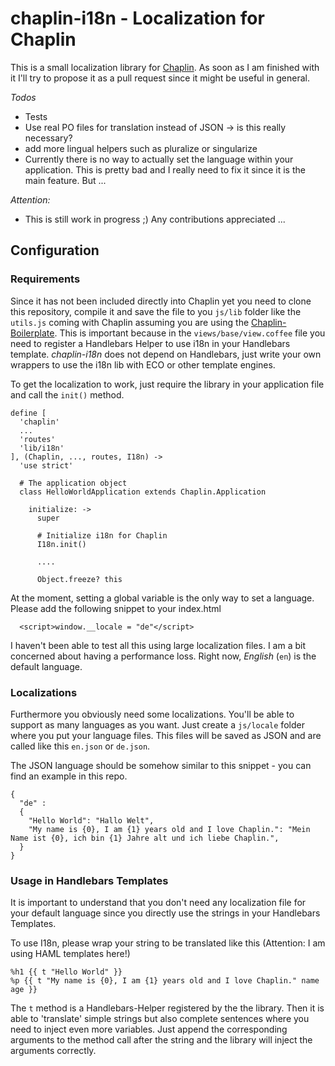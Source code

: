  chaplin-i18n - Localization for Chaplin
========================================

This is a small localization library for [Chaplin](https://github.com/chaplinjs/chaplin). As soon as I am finished with it I'll try to propose it as a pull request since it might be useful in general.

*Todos*
* Tests
* Use real PO files for translation instead of JSON -> is this really necessary?
* add more lingual helpers such as pluralize or singularize
* Currently there is no way to actually set the language within your application. This is pretty bad and I really need to fix it since it is the main feature. But ...

*Attention:*
* This is still work in progress ;) Any contributions appreciated ...

## Configuration

### Requirements

Since it has not been included directly into Chaplin yet you need to clone this repository, compile it and save the file to you `js/lib` folder like the `utils.js` coming with Chaplin assuming you are using the [Chaplin-Boilerplate](https://github.com/chaplinjs/chaplin-boilerplate). This is important because in the `views/base/view.coffee` file you need to register a Handlebars Helper to use i18n in your Handlebars template. *chaplin-i18n* does not depend on Handlebars, just write your own wrappers to use the i18n lib with ECO or other template engines.

To get the localization to work, just require the library in your application file and call the `init()` method.


````
define [
  'chaplin'
  ...
  'routes'
  'lib/i18n'
], (Chaplin, ..., routes, I18n) ->
  'use strict'

  # The application object
  class HelloWorldApplication extends Chaplin.Application

    initialize: ->
      super

      # Initialize i18n for Chaplin
      I18n.init()

      ....

      Object.freeze? this
````

At the moment, setting a global variable is the only way to set a language. Please add the following snippet to your index.html

````
  <script>window.__locale = "de"</script>
````

I haven't been able to test all this using large localization files. I am a bit concerned about having a performance loss. Right now, *English* (`en`) is the default language.

### Localizations

Furthermore you obviously need some localizations. You'll be able to support as many languages as you want. Just create a `js/locale` folder where you put your language files. This files will be saved as JSON and are called like this `en.json` or `de.json`.

The JSON language should be somehow similar to this snippet - you can find an example in this repo.

````
{
  "de" : 
  {
    "Hello World": "Hallo Welt",
    "My name is {0}, I am {1} years old and I love Chaplin.": "Mein Name ist {0}, ich bin {1} Jahre alt und ich liebe Chaplin.",
  }
}

````

### Usage in Handlebars Templates

It is important to understand that you don't need any localization file for your default language since you directly use the strings in your Handlebars Templates.

To use I18n, please wrap your string to be translated like this (Attention: I am using HAML templates here!)

````
%h1 {{ t "Hello World" }}
%p {{ t "My name is {0}, I am {1} years old and I love Chaplin." name age }}
````

The `t` method is a Handlebars-Helper registered by the the library. Then it is able to 'translate' simple strings but also complete sentences where you need to inject even more variables. Just append the corresponding arguments to the method call after the string and the library will inject the arguments correctly.